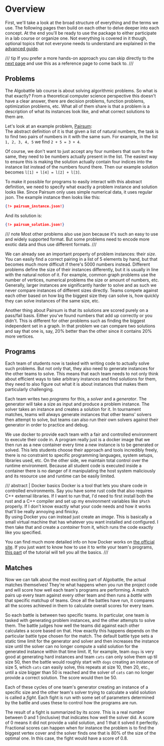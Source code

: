 # Overview

First, we'll take a look at the broad structure of everything and the terms we use. The following pages then build on
each other to delve deeper into each concept. At the end you'll be ready to use the package to either participate in
a lab course or organize one. Not everything is covered in it though, optional topics that not everyone needs to
understand are explained in the [advanced guide](/advanced/index.md).

/// tip
If you prefer a more hands-on approach you can skip directly to the [next page](installation.md) and use this
as a reference page to come back to.
///

## Problems

The Algobattle lab course is about solving algorithmic problems. So what is that exactly? From a theoretical computer
science perspective this doesn't have a clear answer, there are decision problems, function problems, optimization
problems, etc. What all of them share is that a problem is a description of what its instances look like, and what
correct solutions to them are.

Let's look at an example problem,
[Pairsum](https://github.com/Benezivas/algobattle-problems/tree/main/problems/pairsum):  
The abstract definition of it is that given a list of natural numbers, the task is to find two pairs of numbers in it
with the same sum. For example, in the list `1, 2, 3, 4, 5` we find `2 + 5 = 3 + 4`.

Of course, we don't want to just accept any four numbers that sum to the same, they need to be numbers actually present
in the list. The easiest way to ensure this is making the solution actually contain four indices into the instance list
instead of the numbers found there. Then our example solution becomes `l[1] + l[4] = l[2] + l[3]`.

To make it possible for programs to easily interact with this abstract definition, we need to specify what exactly a
problem instance and solution looks like. Since Pairsum only uses simple numerical data, it uses regular json. The
example instance then looks like this:

```json
{!> pairsum_instance.json!}
```

And its solution is:

```json
{!> pairsum_solution.json!}
```

/// note
Most other problems also use json because it's such an easy to use and widely supported format. But some problems need
to encode more exotic data and thus use different formats.
///

We can already see an important property of problem instances: their _size_. You can easily find a correct pairing
in a list of 5 elements by hand, but that becomes much more difficult if there's 5000 numbers instead. Different
problems define the size of their instances differently, but it is usually in line with the natural notion of it. For
example, common graph problems use the number of vertices, numerical problems the size or amount of numbers, etc.
Generally, larger instances are significantly harder to solve and as such we never compare instances of different sizes
directly. Teams compete against each other based on how big the biggest size they can solve is, how quickly they can
solve instances of the same size, etc.

Another thing about Pairsum is that its solutions are scored purely on a pass/fail basis. Either you've found numbers
that add up correctly or you didn't. This is different for other problems such as finding the biggest independent set
in a graph. In that problem we can compare two solutions and say that one is, say, 20% better than the other since it
contains 20% more vertices.

## Programs

Each team of students now is tasked with writing code to actually solve such problems. But not only that, they also need
to generate instances for the other teams to solve. This means that each team needs to not only think about efficient
ways to take arbitrary instances and find solutions for them, they need to also figure out what it is about instances
that makes them particularly challenging.

Each team writes two _programs_ for this, a _solver_ and a _generator_. The generator will take a size as input and
produce a problem instance. The solver takes an instance and creates a solution for it. In tournament matches, teams
will always generate instances that other teams' solvers then attempt to solve, but teams can also run their own solvers
against their generator in order to practice and debug.

We use docker to provide each team with a fair and controlled environment to execute their code in. A program really
just is a docker image that we then run as a new container every time a new instance is to be generated or solved. This
lets students choose their approach and tools incredibly freely, there is no constraint to specific programming
languages, system setups, libraries used, etc. On the other side, we maintain total control over the runtime
environment. Because all student code is executed inside a container there is no danger of it manipulating the host
system maliciously and its resource use and runtime can be easily limited.


/// abstract | Docker basics
Docker is a tool that lets you share code in controlled environments. Say you have some rust code that also requires
C++ external libraries. If I want to run that, I'd need to first install both the rust and a C++ compiler and set up
my environment variables like `$Path` properly. If I don't know exactly what your code needs and how it works that'll be
really annoying and finicky.  
By using Docker you can instead just create an _image_. This is basically a small virtual machine that has whatever you
want installed and configured. I then take that and create a _container_ from it, which runs the code exactly like you
specified.

You can find much more detailed info on how Docker works on [the official site](https://docs.docker.com/get-started/).
If you just want to know how to use it to write your team's programs, [this part](programs.md) of the tutorial will tell
you all the basics.
///

## Matches

Now we can talk about the most exciting part of Algobattle, the actual matches themselves! They're what happens when you
run the project code and will score how well each team's programs are performing. A match pairs up every team against
every other team and then runs a _battle_ with that specific matchup of teams. Once all the battles have run, it
compares all the scores achieved in them to calculate overall scores for every team.

So each battle is between two specific teams. In particular, one team is tasked with generating problem instances, and
the other attempts to solve them. The battle judges how well the teams did against each other calculates a score based
on that. How exactly this happens depends on the particular battle type chosen for the match. The default battle type
sets a static time limit for the generator and solver and then increases the instance size until the solver can no
longer compute a valid solution for the generated instance within that time limit. If, for example, team `dogs` is
very good at generating hard instances and team `cats` can only solve them up til size 50, then the battle would
roughly start with `dogs` creating an instance of size 5, which `cats` can easily solve, this repeats at size 10, then
20, etc., until a size bigger than 50 is reached and the solver of `cats` can no longer provide a correct solution. The
score would then be 50.

Each of these cycles of one team's generator creating an instance of a specific size and the other team's solver trying
to calculate a valid solution is called a _fight_. Each fight is run with some set of parameters determined by the
battle and uses these to control how the programs are run.

The result of a fight is summarized by its _score_. This is a real number between 0 and 1 (inclusive) that indicates how
well the solver did. A score of 0 means it did not provide a valid solution, and 1 that it solved it perfectly.
Fractional scores can happen when for instance the problem is to find the biggest vertex cover and the solver finds one
that is 80% of the size of the optimal one. In this case, the fight would have a score of 0.8.
